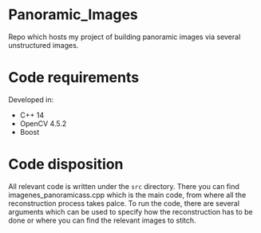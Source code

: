 # Panoramic_Images
Repo which hosts my project of building panoramic images via several unstructured images.

# Code requirements
Developed in:
* C++ 14
* OpenCV 4.5.2
* Boost

# Code disposition
All relevant code is written under the `src` directory. There you can find imagenes_panoramicass.cpp which is the main code, from where all the reconstruction process takes palce.
To run the code, there are several arguments which can be used to specify how the reconstruction has to be done or where you can find the relevant images to stitch. 
